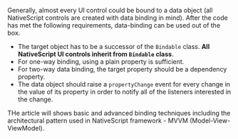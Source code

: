 Generally, almost every UI control could be bound to a data object (all NativeScript controls are created with data binding in mind). 
After the code has met the following requirements, data-binding can be used out of the box.

- The target object has to be a successor of the `Bindable` class. **All NativeScript UI controls inherit from `Bindable` class**.
- For one-way binding, using a plain property is sufficient.
- For two-way data binding, the target property should be a dependency property.
- The data object should raise a `propertyChange` event for every change in the value of its property in order to notify all of the listeners interested in the change.

THe article will shows basic and advanced binding techniques including the architectural pattern used in NativeScript framework - MVVM (Model-View-ViewModel).
